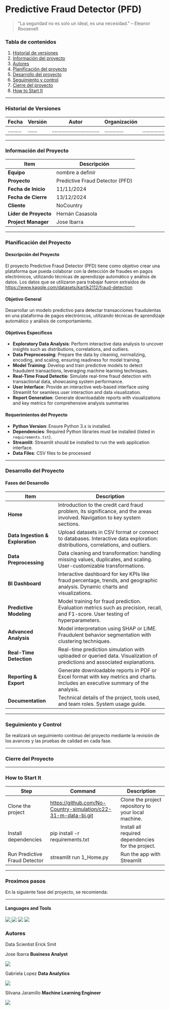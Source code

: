 # Predictive Fraud Detector (PFD)

>"La seguridad no es solo un ideal, es una necesidad." – Eleanor Roosevelt

### Tabla de contenidos
1. [Historial de versiones](#historial-de-versiones)
2. [Información del proyecto](#información-del-proyecto)
3. [Autores](#autores)
4. [Planificación del proyecto](#planificación-del-proyecto)
5. [Desarrollo del proyecto](#desarrollo-del-proyecto)
6. [Seguimiento y control](#seguimiento-y-control)
7. [Cierre del proyecto](#cierre-del-proyecto)
8. [How to Start It](#How-to-Start-It)

---
### Historial de Versiones

| Fecha      | Versión | Autor                             | Organización | Descripción                                              |
|------------|---------|-----------------------------------|--------------|----------------------------------------------------------|
| .......... | ....... |...................................|..............|..........................................................|

---

### Información del Proyecto

| Item                  | Descripción                                |
|-----------------------|--------------------------------------------|
| **Equipo**            | nombre a definir                           |
| **Proyecto**          | Predictive Fraud Detector (PFD)            |
| **Fecha de Inicio**   | 11/11/2024                                 |
| **Fecha de Cierre**   | 13/12/2024                                 |
| **Cliente**           | NoCountry                                  |
| **Líder de Proyecto** | Hernán Casasola                            |
| **Project Manager**   | Jose Ibarra                                |

---

### Planificación del Proyecto

#### Descripción del Proyecto
El proyecto Predictive Fraud Detector (PFD) tiene como objetivo crear una plataforma que pueda colaborar con la detección de fraudes en pagos electrónicos, utilizando técnicas de aprendizaje automático y análisis de datos.
Los datos que se utilizaron para trabajar fueron extraidos de https://www.kaggle.com/datasets/kartik2112/fraud-detection

#### Objetivo General
Desarrollar un modelo predictivo para detectar transacciones fraudulentas en una plataforma de pagos electrónicos, utilizando técnicas de aprendizaje automático y análisis de comportamiento.

#### Objetivos Específicos
- **Exploratory Data Analysis**: Perform interactive data analysis to uncover insights such as distributions, correlations, and outliers.
- **Data Preprocessing**: Prepare the data by cleaning, normalizing, encoding, and scaling, ensuring readiness for model training.
- **Model Training**: Develop and train predictive models to detect fraudulent transactions, leveraging machine learning techniques.
- **Real-Time Fraud Detectio**: Simulate real-time fraud detection with transactional data, showcasing system performance.
- **User Interface**: Provide an interactive web-based interface using Streamlit for seamless user interaction and data visualization.
- **Report Generation**: Generate downloadable reports with visualizations and key metrics for comprehensive analysis summaries

#### Requerimientos del Proyecto
- **Python Version**: Ensure Python 3.x is installed.
- **Dependencies**: Required Python libraries must be installed (listed in `requirements.txt`).
- **Streamlit**: Streamlit should be installed to run the web application interface.
- **Data Files**: CSV files to be processed 

---

### Desarrollo del Proyecto

#### Fases del Desarrollo

| **Item**              | **Description**                           |
|-----------------------|-------------------------------------------|
| **Home**              | Introduction to the credit card fraud problem, its significance, and the areas involved. Navigation to key system sections. |
| **Data Ingestion & Exploration** | Upload datasets in CSV format or connect to databases. Interactive data exploration: distributions, correlations, and outliers. |
| **Data Preprocessing** | Data cleaning and transformation: handling missing values, duplicates, and scaling. User-customizable transformations. |
| **BI Dashboard**      | Interactive dashboard for key KPIs like fraud percentage, trends, and geographic analysis. Dynamic charts and visualizations. |
| **Predictive Modeling** | Model training for fraud prediction. Evaluation metrics such as precision, recall, and F1-score. User testing of hyperparameters. |
| **Advanced Analysis** | Model interpretation using SHAP or LIME. Fraudulent behavior segmentation with clustering techniques. |
| **Real-Time Detection** | Real-time prediction simulation with uploaded or queried data. Visualization of predictions and associated explanations. |
| **Reporting & Export** | Generate downloadable reports in PDF or Excel format with key metrics and charts. Includes an executive summary of the analysis. |
| **Documentation**     | Technical details of the project, tools used, and team roles. System usage guide. |



---

### Seguimiento y Control

Se realizará un seguimiento continuo del proyecto mediante la revisión de los avances y las pruebas de calidad en cada fase.


---

### Cierre del Proyecto


---

### How to Start It
| Step                       | Command                                    | Description                                                             |
|----------------------------|--------------------------------------------|-------------------------------------------------------------------------|
| Clone the project       | https://github.com/No-Country-simulation/c22-31-m-data-bi.git | Clone the project repository to your local machine.     |
| Install dependencies    | pip install -r requirements.txt                               | Install all required dependencies for the project.      |
| Run Predictive Fraud Detector       | streamlit run 1_Home.py                     | Run the app with Streamlit                                    |
---


### Proximos pasos

En la siguiente fase del proyecto, se recomienda:

---


#### Languages and Tools
<p align="left">
<a href="https://www.python.org/" target="_blank" rel="noreferrer"> <img src="https://img.shields.io/badge/Python-FFD43B?style=for-the-badge&logo=python&logoColor=blue"/> </a>
<a https://streamlit.io/" target="_blank" rel="noreferrer"> <img src="https://img.shields.io/badge/Streamlit-FF4B4B?style=for-the-badge&logo=Streamlit&logoColor=white"/> </a>
<a https://pandas.pydata.org/" target="_blank" rel="noreferrer"> <img src="https://img.shields.io/badge/Pandas-2C2D72?style=for-the-badge&logo=pandas&logoColor=white"/> </a>
<a https://matplotlib.org/" target="_blank" rel="noreferrer"> <img src="https://img.shields.io/badge/matplotlib-239120?style=for-the-badge&logo=plotly&logoColor=white"/> </a> 
</p>


### Autores    
                            
Data Scientist                Erick Smit                                             

Jose Ibarra
**Business Analyst**
<p><a href="https://www.linkedin.com/in/jose-ignacio-ibarra-696b03a6" target="blank"><img src="https://img.shields.io/badge/LinkedIn-0077B5?style=for-the-badge&logo=linkedin&logoColor=white" /> </a></p>

Gabriela Lopez
**Data Analytics**
<p><a href="http://www.linkedin.com/in/-gabriela-lopez" target="blank"><img src="https://img.shields.io/badge/LinkedIn-0077B5?style=for-the-badge&logo=linkedin&logoColor=white" /> </a></p>

Silvana Jaramillo
**Machine Learning Engineer**
<p><a href="https://linkedin.com/in/silvana-jaramillo" target="blank"><img src="https://img.shields.io/badge/LinkedIn-0077B5?style=for-the-badge&logo=linkedin&logoColor=white" /> </a></p>
